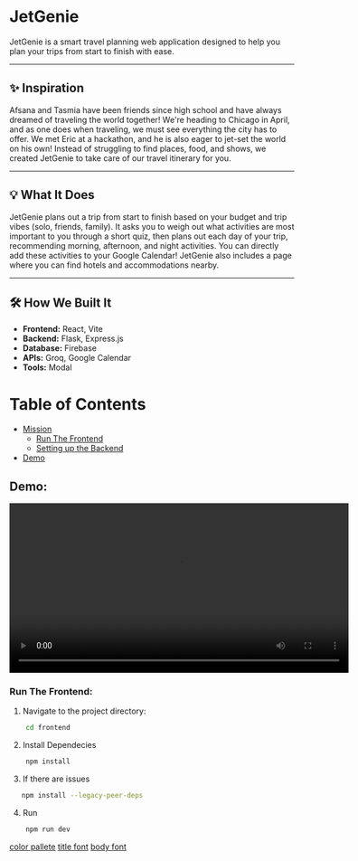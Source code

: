 # JetGenie

JetGenie is a smart travel planning web application designed to help you plan your trips from start to finish with ease.

---

## ✨ Inspiration
Afsana and Tasmia have been friends since high school and have always dreamed of traveling the world together! We're heading to Chicago in April, and as one does when traveling, we must see everything the city has to offer. We met Eric at a hackathon, and he is also eager to jet-set the world on his own! Instead of struggling to find places, food, and shows, we created JetGenie to take care of our travel itinerary for you.

---

## 💡 What It Does
JetGenie plans out a trip from start to finish based on your budget and trip vibes (solo, friends, family). It asks you to weigh out what activities are most important to you through a short quiz, then plans out each day of your trip, recommending morning, afternoon, and night activities. You can directly add these activities to your Google Calendar! JetGenie also includes a page where you can find hotels and accommodations nearby.

---

## 🛠️ How We Built It
- **Frontend:** React, Vite
- **Backend:** Flask, Express.js
- **Database:** Firebase
- **APIs:** Groq, Google Calendar
- **Tools:** Modal

# Table of Contents
- [Mission](#JetGenie)
  - [Run The Frontend](###run-the-frontend)
  - [Setting up the Backend](#setting-up-the-backend)
 - [Demo](##Demo)
<!--
  - [Create Virtual Environment](#create-virtual-environment)
  - [Install Requirements](#install-requirements)
  - [Run Server](#run-server)
  - [Deactivate Environment](#deactivate-environment)
-->
## Demo: 
<div align="center">
  <video src="https://github.com/user-attachments/assets/6ce2403e-7e77-40b9-b9b7-e56f3c9df40d" controls width="600"></video>
</div>


### Run The Frontend:
1. Navigate to the project directory:
```sh
    cd frontend
```
2. Install Dependecies 
```sh
    npm install
```
3. If there are issues 
 ```sh
    npm install --legacy-peer-deps
```
<!-- # npm install react-router-dom
# npm install react-select
# npm install react-icons
# npm install react-date-range
# npm install @react-google-maps/api
# npm install @hello-pangea/dnd --legacy-peer-deps -->
<!-- # npm install date-fns --legacy-peer-deps -->


4. Run  
```sh
    npm run dev
```

[color pallete](https://coolors.co/palette/383d3b-f5cb5c-ffa9a3-b9e6ff-5c95ff)
[title font](https://fonts.google.com/specimen/Calistoga)
[body font](https://fonts.google.com/specimen/Poppins)


<!-- ### CD Backend 


# create virtual env ONCE COMMAND: python -m venv venv
# venv\Scripts\activate
# IF USING MAC
# source venv/bin/activate

# DO THIS ONCE pip install -r requirements.txt
# RUN BACKEND python app.py 
 -->

